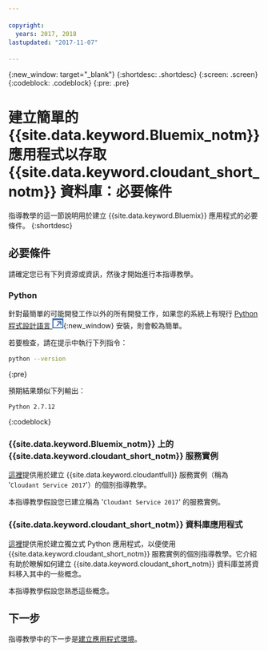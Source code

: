 ```yaml
---

copyright:
  years: 2017, 2018
lastupdated: "2017-11-07"

---
```


{:new_window: target="_blank"}
{:shortdesc: .shortdesc}
{:screen: .screen}
{:codeblock: .codeblock}
{:pre: .pre}

<!-- Acrolinx: 2017-01-10 -->

# 建立簡單的 {{site.data.keyword.Bluemix_notm}} 應用程式以存取 {{site.data.keyword.cloudant_short_notm}} 資料庫：必要條件

指導教學的這一節說明用於建立 {{site.data.keyword.Bluemix}} 應用程式的必要條件。
{:shortdesc}

## 必要條件

請確定您已有下列資源或資訊，然後才開始進行本指導教學。

### Python

針對最簡單的可能開發工作以外的所有開發工作，如果您的系統上有現行 [Python 程式設計語言 ![外部鏈結圖示](../images/launch-glyph.svg "外部鏈結圖示")](https://www.python.org/){:new_window} 安裝，則會較為簡單。

若要檢查，請在提示中執行下列指令：

```sh
python --version
```
{:pre}

預期結果類似下列輸出：

```
Python 2.7.12
```
{:codeblock}

<div id="csi"></div>

### {{site.data.keyword.Bluemix_notm}} 上的 {{site.data.keyword.cloudant_short_notm}} 服務實例

[這裡](create_service.html)提供用於建立 {{site.data.keyword.cloudantfull}} 服務實例（稱為 '`Cloudant Service 2017`'）的個別指導教學。

本指導教學假設您已建立稱為 '`Cloudant Service 2017`' 的服務實例。

### {{site.data.keyword.cloudant_short_notm}} 資料庫應用程式

[這裡](create_database.html)提供用於建立獨立式 Python 應用程式，以便使用 {{site.data.keyword.cloudant_short_notm}} 服務實例的個別指導教學。它介紹有助於瞭解如何建立 {{site.data.keyword.cloudant_short_notm}} 資料庫並將資料移入其中的一些概念。

本指導教學假設您熟悉這些概念。

## 下一步

指導教學中的下一步是[建立應用程式環境](create_bmxapp_appenv.html)。
